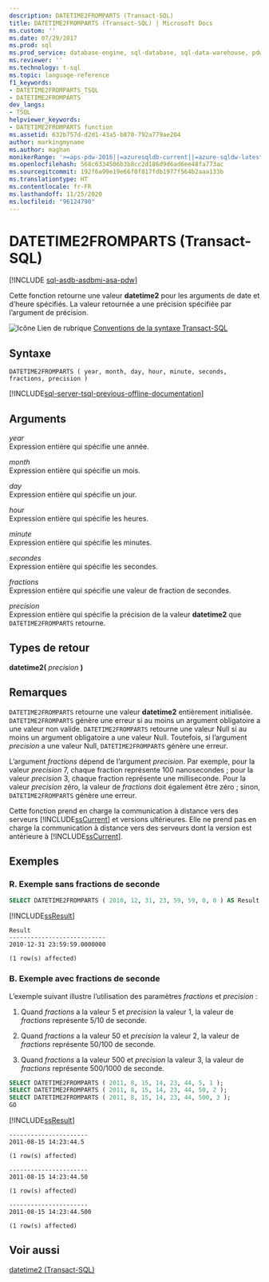 ```yaml
---
description: DATETIME2FROMPARTS (Transact-SQL)
title: DATETIME2FROMPARTS (Transact-SQL) | Microsoft Docs
ms.custom: ''
ms.date: 07/29/2017
ms.prod: sql
ms.prod_service: database-engine, sql-database, sql-data-warehouse, pdw
ms.reviewer: ''
ms.technology: t-sql
ms.topic: language-reference
f1_keywords:
- DATETIME2FROMPARTS_TSQL
- DATETIME2FROMPARTS
dev_langs:
- TSQL
helpviewer_keywords:
- DATETIME2FROMPARTS function
ms.assetid: 632b757d-d2d1-43a5-b870-792a779ae204
author: markingmyname
ms.author: maghan
monikerRange: '>=aps-pdw-2016||=azuresqldb-current||=azure-sqldw-latest||>=sql-server-2016||=sqlallproducts-allversions||>=sql-server-linux-2017||=azuresqldb-mi-current'
ms.openlocfilehash: 568c6334506b3b8cc2d186d9d6ad6ee48fa773ac
ms.sourcegitcommit: 192f6a99e19e66f0f817fdb1977f564b2aaa133b
ms.translationtype: HT
ms.contentlocale: fr-FR
ms.lasthandoff: 11/25/2020
ms.locfileid: "96124790"
---
```

# <a name="datetime2fromparts-transact-sql"></a>DATETIME2FROMPARTS (Transact-SQL)
[!INCLUDE [sql-asdb-asdbmi-asa-pdw](../../includes/applies-to-version/sql-asdb-asdbmi-asa-pdw.md)]

Cette fonction retourne une valeur **datetime2** pour les arguments de date et d’heure spécifiés. La valeur retournée a une précision spécifiée par l’argument de précision.
  
![Icône Lien de rubrique](../../database-engine/configure-windows/media/topic-link.gif "Icône du lien de rubrique") [Conventions de la syntaxe Transact-SQL](../../t-sql/language-elements/transact-sql-syntax-conventions-transact-sql.md)
  
## <a name="syntax"></a>Syntaxe  
  
```syntaxsql
DATETIME2FROMPARTS ( year, month, day, hour, minute, seconds, fractions, precision )  
```  
  
[!INCLUDE[sql-server-tsql-previous-offline-documentation](../../includes/sql-server-tsql-previous-offline-documentation.md)]

## <a name="arguments"></a>Arguments
*year*  
Expression entière qui spécifie une année.
  
*month*  
Expression entière qui spécifie un mois.
  
*day*  
Expression entière qui spécifie un jour.
  
*hour*  
Expression entière qui spécifie les heures.
  
*minute*  
Expression entière qui spécifie les minutes.
  
*secondes*  
Expression entière qui spécifie les secondes.
  
*fractions*  
Expression entière qui spécifie une valeur de fraction de secondes.
  
*precision*  
Expression entière qui spécifie la précision de la valeur **datetime2** que `DATETIME2FROMPARTS` retourne.
  
## <a name="return-types"></a>Types de retour
**datetime2(** *precision* **)**
  
## <a name="remarks"></a>Remarques  
`DATETIME2FROMPARTS` retourne une valeur **datetime2** entièrement initialisée. `DATETIME2FROMPARTS` génère une erreur si au moins un argument obligatoire a une valeur non valide. `DATETIME2FROMPARTS` retourne une valeur Null si au moins un argument obligatoire a une valeur Null. Toutefois, si l’argument *precision* a une valeur Null, `DATETIME2FROMPARTS` génère une erreur.

L’argument *fractions* dépend de l’argument *precision*. Par exemple, pour la valeur *precision* 7, chaque fraction représente 100 nanosecondes ; pour la valeur *precision* 3, chaque fraction représente une milliseconde. Pour la valeur *precision* zéro, la valeur de *fractions* doit également être zéro ; sinon, `DATETIME2FROMPARTS` génère une erreur.
  
Cette fonction prend en charge la communication à distance vers des serveurs [!INCLUDE[ssCurrent](../../includes/sscurrent-md.md)] et versions ultérieures. Elle ne prend pas en charge la communication à distance vers des serveurs dont la version est antérieure à [!INCLUDE[ssCurrent](../../includes/sscurrent-md.md)].
  
## <a name="examples"></a>Exemples  
  
### <a name="a-an-example-without-fractions-of-a-second"></a>R. Exemple sans fractions de seconde  
  
```sql
SELECT DATETIME2FROMPARTS ( 2010, 12, 31, 23, 59, 59, 0, 0 ) AS Result;  
```  
  
[!INCLUDE[ssResult](../../includes/ssresult-md.md)]
  
```
Result  
---------------------------  
2010-12-31 23:59:59.0000000  
  
(1 row(s) affected)  
```  
  
### <a name="b-example-with-fractions-of-a-second"></a>B. Exemple avec fractions de seconde  
L’exemple suivant illustre l’utilisation des paramètres *fractions* et *precision* :
  
1.  Quand *fractions* a la valeur 5 et *precision* la valeur 1, la valeur de *fractions* représente 5/10 de seconde.  
  
2.  Quand *fractions* a la valeur 50 et *precision* la valeur 2, la valeur de *fractions* représente 50/100 de seconde.  
  
3.  Quand *fractions* a la valeur 500 et *precision* la valeur 3, la valeur de *fractions* représente 500/1000 de seconde.  
  
```sql
SELECT DATETIME2FROMPARTS ( 2011, 8, 15, 14, 23, 44, 5, 1 );  
SELECT DATETIME2FROMPARTS ( 2011, 8, 15, 14, 23, 44, 50, 2 );  
SELECT DATETIME2FROMPARTS ( 2011, 8, 15, 14, 23, 44, 500, 3 );  
GO  
```  
  
[!INCLUDE[ssResult](../../includes/ssresult-md.md)]
  
```
----------------------  
2011-08-15 14:23:44.5  
  
(1 row(s) affected)  
  
----------------------  
2011-08-15 14:23:44.50  
  
(1 row(s) affected)  
  
----------------------  
2011-08-15 14:23:44.500  
  
(1 row(s) affected)  
```  
  
## <a name="see-also"></a>Voir aussi
[datetime2 &#40;Transact-SQL&#41;](../../t-sql/data-types/datetime2-transact-sql.md)
  
  


